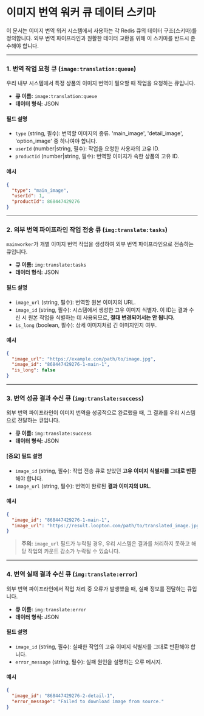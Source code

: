 # 이미지 번역 워커 큐 데이터 스키마

이 문서는 이미지 번역 워커 시스템에서 사용하는 각 Redis 큐의 데이터 구조(스키마)를 정의합니다. 외부 번역 파이프라인과 원활한 데이터 교환을 위해 이 스키마를 반드시 준수해야 합니다.

---

### 1. 번역 작업 요청 큐 (`image:translation:queue`)

우리 내부 시스템에서 특정 상품의 이미지 번역이 필요할 때 작업을 요청하는 큐입니다.

- **큐 이름:** `image:translation:queue`
- **데이터 형식:** JSON

#### 필드 설명
- `type` (string, 필수): 번역할 이미지의 종류. 'main_image', 'detail_image', 'option_image' 중 하나여야 합니다.
- `userId` (number|string, 필수): 작업을 요청한 사용자의 고유 ID.
- `productId` (number|string, 필수): 번역할 이미지가 속한 상품의 고유 ID.

#### 예시
```json
{
  "type": "main_image",
  "userId": 1,
  "productId": 868447429276
}
```

---

### 2. 외부 번역 파이프라인 작업 전송 큐 (`img:translate:tasks`)

`mainworker`가 개별 이미지 번역 작업을 생성하여 외부 번역 파이프라인으로 전송하는 큐입니다.

- **큐 이름:** `img:translate:tasks`
- **데이터 형식:** JSON

#### 필드 설명
- `image_url` (string, 필수): 번역할 원본 이미지의 URL.
- `image_id` (string, 필수): 시스템에서 생성한 고유 이미지 식별자. 이 ID는 결과 수신 시 원본 작업을 식별하는 데 사용되므로, **절대 변경되어서는 안 됩니다.**
- `is_long` (boolean, 필수): 상세 이미지처럼 긴 이미지인지 여부.

#### 예시
```json
{
  "image_url": "https://example.com/path/to/image.jpg",
  "image_id": "868447429276-1-main-1",
  "is_long": false
}
```

---

### 3. 번역 성공 결과 수신 큐 (`img:translate:success`)

외부 번역 파이프라인이 이미지 번역을 성공적으로 완료했을 때, 그 결과를 우리 시스템으로 전달하는 큐입니다.

- **큐 이름:** `img:translate:success`
- **데이터 형식:** JSON

#### **[중요]** 필드 설명
- `image_id` (string, 필수): 작업 전송 큐로 받았던 **고유 이미지 식별자를 그대로 반환**해야 합니다.
- `image_url` (string, 필수): 번역이 완료된 **결과 이미지의 URL**.

#### 예시
```json
{
  "image_id": "868447429276-1-main-1",
  "image_url": "https://result.loopton.com/path/to/translated_image.jpg"
}
```
> **주의:** `image_url` 필드가 누락될 경우, 우리 시스템은 결과를 처리하지 못하고 해당 작업의 카운트 감소가 누락될 수 있습니다.

---

### 4. 번역 실패 결과 수신 큐 (`img:translate:error`)

외부 번역 파이프라인에서 작업 처리 중 오류가 발생했을 때, 실패 정보를 전달하는 큐입니다.

- **큐 이름:** `img:translate:error`
- **데이터 형식:** JSON

#### 필드 설명
- `image_id` (string, 필수): 실패한 작업의 고유 이미지 식별자를 그대로 반환해야 합니다.
- `error_message` (string, 필수): 실패 원인을 설명하는 오류 메시지.

#### 예시
```json
{
  "image_id": "868447429276-2-detail-1",
  "error_message": "Failed to download image from source."
}
```
